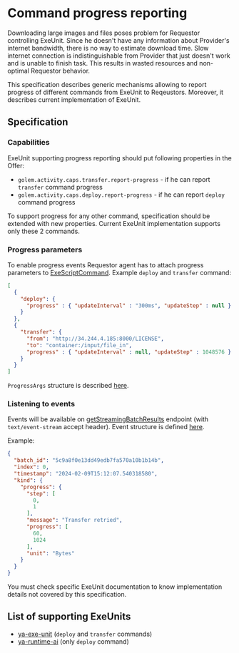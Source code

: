 # Command progress reporting

Downloading large images and files poses problem for Requestor controlling ExeUnit.
Since he doesn't have any information about Provider's internet bandwidth, there is no
way to estimate download time. Slow internet connection is indistinguishable from Provider
that just doesn't work and is unable to finish task. This results in wasted resources and
non-optimal Requestor behavior.


This specification describes generic mechanisms allowing to report progress of different
commands from ExeUnit to Reqeustors. Moreover, it describes current implementation of ExeUnit.

## Specification

### Capabilities

ExeUnit supporting progress reporting should put following properties in the Offer:
- `golem.activity.caps.transfer.report-progress` - if he can report `transfer` command progress
- `golem.activity.caps.deploy.report-progress` - if he can report `deploy` command progress

To support progress for any other command, specification should be extended with new properties.
Current ExeUnit implementation supports only these 2 commands.

### Progress parameters

To enable progress events Requestor agent has to attach progress parameters to [ExeScriptCommand](https://golemfactory.github.io/ya-client/?urls.primaryName=Activity%20API#model-RunCommand).
Example `deploy` and `transfer` command:
```json
[
  {
    "deploy": {
      "progress" : { "updateInterval" : "300ms", "updateStep" : null }
    }
  },
  {
    "transfer": {
      "from": "http://34.244.4.185:8000/LICENSE",
      "to": "container:/input/file_in",
      "progress" : { "updateInterval" : null, "updateStep" : 1048576 }
    }
  }
]
```

`ProgressArgs` structure is described [here](https://golemfactory.github.io/ya-client/index.html?urls.primaryName=Activity%20API#model-ProgressArgs).


### Listening to events 

Events will be available on [getStreamingBatchResults](https://golemfactory.github.io/ya-client/index.html?urls.primaryName=Activity%20API#/requestor_control/getExecBatchResults) endpoint (with `text/event-stream` accept header).
Event structure is defined [here](https://golemfactory.github.io/ya-client/index.html?urls.primaryName=Activity%20API#model-RuntimeEventKindProgress).

Example:
```json
{
  "batch_id": "5c9a8f0e13dd49edb7fa570a10b1b14b",
  "index": 0,
  "timestamp": "2024-02-09T15:12:07.540318580",
  "kind": {
    "progress": {
      "step": [
        0,
        1
      ],
      "message": "Transfer retried",
      "progress": [
        60,
        1024
      ],
      "unit": "Bytes"
    }
  }
}
```

You must check specific ExeUnit documentation to know implementation details not covered
by this specification.

## List of supporting ExeUnits

- [ya-exe-unit](https://github.com/golemfactory/yagna/blob/master/docs/provider/exe-unit/command-progress.md) (`deploy` and `transfer` commands)
- [ya-runtime-ai](https://github.com/golemfactory/ya-runtime-ai) (only `deploy` command)
